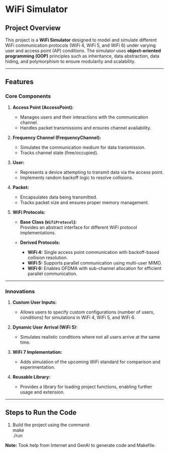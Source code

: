 # WiFi Simulator  

## Project Overview  
This project is a **WiFi Simulator** designed to model and simulate different WiFi communication protocols (WiFi 4, WiFi 5, and WiFi 6) under varying user and access point (AP) conditions. The simulator uses **object-oriented programming (OOP)** principles such as inheritance, data abstraction, data hiding, and polymorphism to ensure modularity and scalability.  

---

## Features  

### Core Components  

1. **Access Point (AccessPoint):**  
   - Manages users and their interactions with the communication channel.  
   - Handles packet transmissions and ensures channel availability.  

2. **Frequency Channel (FrequencyChannel):**  
   - Simulates the communication medium for data transmission.  
   - Tracks channel state (free/occupied).  

3. **User:**  
   - Represents a device attempting to transmit data via the access point.  
   - Implements random backoff logic to resolve collisions.  

4. **Packet:**  
   - Encapsulates data being transmitted.  
   - Tracks packet size and ensures proper memory management.  

5. **WiFi Protocols:**  
   - **Base Class (`WifiProtocol`):**  
     Provides an abstract interface for different WiFi protocol implementations.  

   - **Derived Protocols:**  
     - **WiFi 4:** Single access point communication with backoff-based collision resolution.  
     - **WiFi 5:** Supports parallel communication using multi-user MIMO.  
     - **WiFi 6:** Enables OFDMA with sub-channel allocation for efficient parallel communication.  

---

### Innovations  

1. **Custom User Inputs:**  
   - Allows users to specify custom configurations (number of users, conditions) for simulations in WiFi 4, WiFi 5, and WiFi 6.  

2. **Dynamic User Arrival (WiFi 5):**  
   - Simulates realistic conditions where not all users arrive at the same time.  

3. **WiFi 7 Implementation:**  
   - Adds simulation of the upcoming WiFi standard for comparison and experimentation.  

4. **Reusable Library:**  
   - Provides a library for loading project functions, enabling further usage and extension.  

---

## Steps to Run the Code  

1. Build the project using the command:  
    make  
    ./run  

**Note:** Took help from Internet and GenAI to generate code and Makefile.
